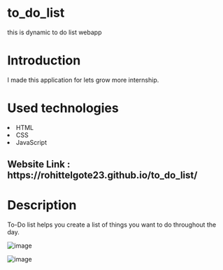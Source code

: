 # to_do_list
this is dynamic to do list webapp

# Introduction
I made this application for lets grow more internship.

# Used technologies
<li>HTML
<li>CSS
<li>JavaScript

<h2> Website Link : https://rohittelgote23.github.io/to_do_list/

# Description
To-Do list helps you create a list of things you want to do throughout the day.

![image](https://user-images.githubusercontent.com/109582196/197505496-28d9814c-e11a-42d6-bfd0-584bc4e4834f.png)


![image](https://user-images.githubusercontent.com/109582196/197505679-17e1ace8-6e3a-4ee9-9285-ea2d62251b8d.png)

